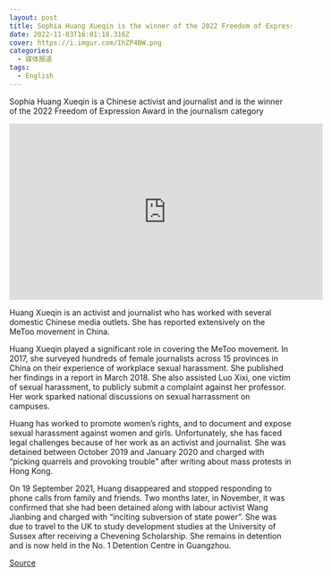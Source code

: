 ```yaml
---
layout: post
title: Sophia Huang Xueqin is the winner of the 2022 Freedom of Expression Award
date: 2022-11-03T16:01:18.316Z
cover: https://i.imgur.com/IhZP4BW.png
categories:
  - 媒体报道
tags:
  - English
---
```

Sophia Huang Xueqin is a Chinese activist and journalist and is the winner of the 2022 Freedom of Expression Award in the journalism category

<iframe width="560" height="315" src="https://www.youtube.com/embed/Ial3Vju9mVI" title="YouTube video player" frameborder="0" allow="accelerometer; autoplay; clipboard-write; encrypted-media; gyroscope; picture-in-picture" allowfullscreen></iframe>

Huang Xueqin is an activist and journalist who has worked with several domestic Chinese media outlets. She has reported extensively on the MeToo movement in China.

Huang Xueqin played a significant role in covering the MeToo movement. In 2017, she surveyed hundreds of female journalists across 15 provinces in China on their experience of workplace sexual harassment. She published her findings in a report in March 2018. She also assisted Luo Xixi, one victim of sexual harassment, to publicly submit a complaint against her professor. Her work sparked national discussions on sexual harrassment on campuses.

Huang has worked to promote women’s rights, and to document and expose sexual harassment against women and girls. Unfortunately, she has faced legal challenges because of her work as an activist and journalist. She was detained between October 2019 and January 2020 and charged with “picking quarrels and provoking trouble” after writing about mass protests in Hong Kong.

On 19 September 2021, Huang disappeared and stopped responding to phone calls from family and friends. Two months later, in November, it was confirmed that she had been detained along with labour activist Wang Jianbing and charged with “inciting subversion of state power”. She was due to travel to the UK to study development studies at the University of Sussex after receiving a Chevening Scholarship. She remains in detention and is now held in the No. 1 Detention Centre in Guangzhou.

[Source](https://www.indexoncensorship.org/2022/10/journalism-2022-winner/)